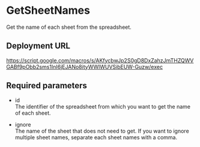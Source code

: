 # GetSheetNames
Get the name of each sheet from the spreadsheet.

## Deployment URL
https://script.google.com/macros/s/AKfycbwJp2S0gD8DxZahzJmTHZQWVGABf9pObb2sms1InI6jEJANo8ityWWlWUVSibEUW-Guzw/exec

## Required parameters
- id  
The identifier of the spreadsheet from which you want to get the name of each sheet.

- ignore  
The name of the sheet that does not need to get. If you want to ignore multiple sheet names, separate each sheet names with a comma.
